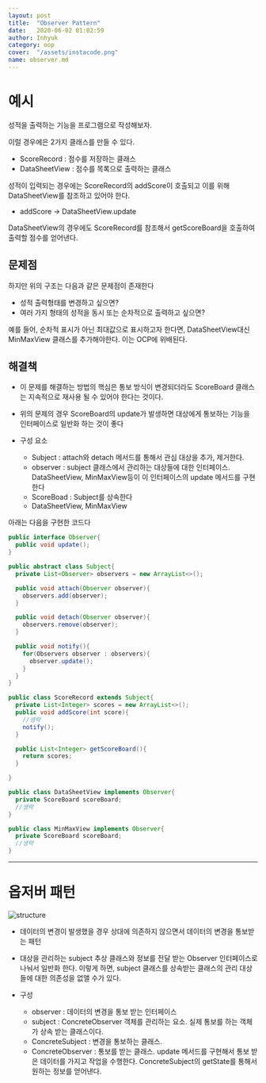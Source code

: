 ```yaml
---
layout: post
title:  "Observer Pattern"
date:   2020-06-02 01:02:59
author: Inhyuk
category: oop
cover:  "/assets/instacode.png"
name: observer.md
---
```



예시
===

성적을 출력하는 기능을 프로그램으로 작성해보자.

이럴 경우에은 2가지 클래스를 만들 수 있다.
  - ScoreRecord : 점수를 저장하는 클래스
  - DataSheetView : 점수를 목록으로 출력하는 클래스

성적이 입력되는 경우에는 ScoreRecord의 addScore이 호출되고 이를 위해 DataSheetView를 참조하고 있어야 한다.
  - addScore -> DataSheetView.update

DataSheetView의 경우에도 ScoreRecord를 참조해서 getScoreBoard을 호출하여 출력할 점수를 얻어낸다.

문제점
-----

하지만 위의 구조는 다음과 같은 문제점이 존재한다
  - 성적 출력형태를 변경하고 싶으면?
  - 여러 가지 형태의 성적을 동시 또는 순차적으로 출력하고 싶으면?

예를 들어, 순차적 표시가 아닌 최대값으로 표시하고자 한다면, DataSheetView대신 MinMaxView 클래스를 추가해야한다. 이는 OCP에 위배된다.

해결책
-----

- 이 문제를 해결하는 방법의 핵심은 통보 방식이 변경되더라도 ScoreBoard 클래스는 지속적으로 재사용 될 수 있어야 한다는 것이다.
- 위의 문제의 경우 ScoreBoard의 update가 발생하면 대상에게 통보하는 기능을 인터페이스로 일반화 하는 것이 좋다

- 구성 요소
  - Subject : attach와 detach 메서드를 통해서 관심 대상을 추가, 제거한다.
  - observer : subject 클래스에서 관리하는 대상들에 대한 인터페이스. DataSheetView, MinMaxView등이 이 인터페이스의 update 메서드를 구현한다
  - ScoreBoad : Subject를 상속한다
  - DataSheetView, MinMaxView

아래는 다음을 구현한 코드다

```java
public interface Observer{
  public void update();
}

public abstract class Subject{
  private List<Observer> observers = new ArrayList<>();

  public void attach(Observer observer){
    observers.add(observer);
  }

  public void detach(Observer observer){
    observers.remove(observer);
  }

  public void notify(){
    for(Observers observer : observers){
      observer.update();
    }
  }
}

public class ScoreRecord extends Subject{
  private List<Integer> scores = new ArrayList<>();
  public void addScore(int score){
    //생략
    notify();
  }

  public List<Integer> getScoreBoard(){
    return scores;
  }

}

public class DataSheetView implements Observer{
  private ScoreBoard scoreBoard;
  //생략  
}

public class MinMaxView implements Observer{
  private ScoreBoard scoreBoard;
  //생략  
}
```

- - -


옵저버 패턴
==========

![structure]({{site.baseurl}}/post_img/{{page.name}}/structure.jpg)

- 데이터의 변경이 발생했을 경우 상대에 의존하지 않으면서 데이터의 변경을 통보받는 패턴
- 대상을 관리하는 subject 추상 클래스와 정보를 전달 받는 Observer 인터페이스로 나눠서 일반화 한다. 이렇게 하면, subject 클래스를 상속받는 클래스의 관리 대상들에 대한 의존성을 없앨 수가 있다.


- 구성
  - observer : 데이터의 변경을 통보 받는 인터페이스
  - subject : ConcreteObserver 객체를 관리하는 요소. 실제 통보를 하는 객체가 상속 받는 클래스이다.
  - ConcreteSubject : 변경을 통보하는 클래스.
  - ConcreteObserver : 통보를 받는 클래스. update 메서드를 구현해서 통보 받은 데이터를 가지고 작업을 수행한다. ConcreteSubject의 getState를 통해서 원하는 정보를 얻어낸다.
